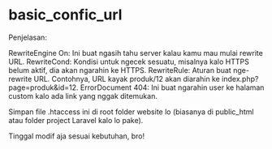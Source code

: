 # basic_confic_url


Penjelasan:


RewriteEngine On: Ini buat ngasih tahu server kalau kamu mau mulai rewrite URL.
RewriteCond: Kondisi untuk ngecek sesuatu, misalnya kalo HTTPS belum aktif, dia akan ngarahin ke HTTPS.
RewriteRule: Aturan buat nge-rewrite URL. Contohnya, URL kayak produk/12 akan diarahin ke index.php?page=produk&id=12.
ErrorDocument 404: Ini buat ngarahin user ke halaman custom kalo ada link yang nggak ditemukan.

Simpan file .htaccess ini di root folder website lo (biasanya di public_html atau folder project Laravel kalo lo pake).

Tinggal modif aja sesuai kebutuhan, bro!






